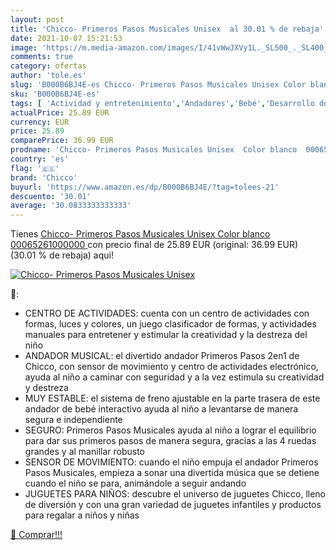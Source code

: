 ```yaml
---
layout: post
title: 'Chicco- Primeros Pasos Musicales Unisex  al 30.01 % de rebaja'
date: 2021-10-07 15:21:53
image: 'https://m.media-amazon.com/images/I/41vWwJXVy1L._SL500_._SL400_.jpg'
comments: true
category: ofertas
author: 'tole.es'
slug: 'B000B6BJ4E-es Chicco- Primeros Pasos Musicales Unisex Color blanco...'
sku: 'B000B6BJ4E-es'
tags: [ 'Actividad y entretenimiento','Andadores','Bebé','Desarrollo de habilidades motoras','Juguetes','Juguetes para Bebés y primera infancia','Juguetes para arrastrar','Juguetes y juegos','chicco','chicco-', ]
actualPrice: 25.89 EUR
currency: EUR
price: 25.89
comparePrice: 36.99 EUR
prodname: 'Chicco- Primeros Pasos Musicales Unisex  Color blanco  00065261000000 '
country: 'es'
flag: '🇪🇸'
brand: 'Chicco'
buyurl: 'https://www.amazon.es/dp/B000B6BJ4E/?tag=tolees-21'
descuento: '30.01'
average: '30.0833333333333'
---
```


Tienes [Chicco- Primeros Pasos Musicales Unisex  Color blanco  00065261000000 ](https://www.amazon.es/dp/B000B6BJ4E/?tag=tolees-21) con precio final de  25.89 EUR (original: 36.99 EUR) (30.01 %  de rebaja) aqui!

[![Chicco- Primeros Pasos Musicales Unisex ](https://m.media-amazon.com/images/I/41vWwJXVy1L._SL500_._SL400_.jpg)](https://www.amazon.es/dp/B000B6BJ4E/?tag=tolees-21)

🔎:

- CENTRO DE ACTIVIDADES: cuenta con un centro de actividades con formas, luces y colores, un juego clasificador de formas, y actividades manuales para entretener y estimular la creatividad y la destreza del niño
- ANDADOR MUSICAL: el divertido andador Primeros Pasos 2en1 de Chicco, con sensor de movimiento y centro de actividades electrónico, ayuda al niño a caminar con seguridad y a la vez estimula su creatividad y destreza
- MUY ESTABLE: el sistema de freno ajustable en la parte trasera de este andador de bebé interactivo ayuda al niño a levantarse de manera segura e independiente
- SEGURO: Primeros Pasos Musicales ayuda al niño a lograr el equilibrio para dar sus primeros pasos de manera segura, gracias a las 4 ruedas grandes y al manillar robusto
- SENSOR DE MOVIMIENTO: cuando el niño empuja el andador Primeros Pasos Musicales, empieza a sonar una divertida música que se detiene cuando el niño se para, animándole a seguir andando
- JUGUETES PARA NIÑOS: descubre el universo de juguetes Chicco, lleno de diversión y con una gran variedad de juguetes infantiles y productos para regalar a niños y niñas

[🛒 Comprar!!!](https://www.amazon.es/dp/B000B6BJ4E/?tag=tolees-21)
